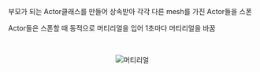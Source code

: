 부모가 되는 Actor클래스를 만들어 상속받아 각각 다른 mesh를 가진 Actor들을 스폰

Actor들은 스폰할 때 동적으로 머티리얼을 입어 1초마다 머티리얼을 바꿈

<br>

<div align = "center">

  ![머티리얼](https://user-images.githubusercontent.com/71704350/149284588-cbd51bfc-a251-4dcd-8a78-4216481e8b49.gif)

</div>
